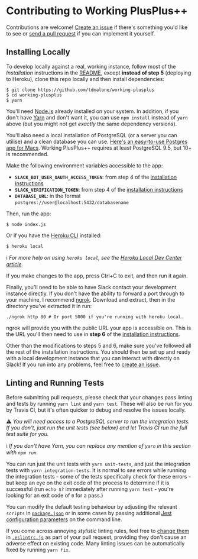 # Contributing to Working PlusPlus++

Contributions are welcome! [Create an issue](https://github.com/tdmalone/working-plusplus/issues/new) if there's something you'd like to see or [send a pull request](https://github.com/tdmalone/working-plusplus/compare) if you can implement it yourself.

## Installing Locally

To develop locally against a real, working instance, follow most of the *Installation* instructions in the [README](README.md), except **instead of step 5** (deploying to Heroku), clone this repo locally and then install dependencies:

    $ git clone https://github.com/tdmalone/working-plusplus
    $ cd working-plusplus
    $ yarn

You'll need [Node.js](https://nodejs.org/) already installed on your system. In addition, if you don't have [Yarn](https://yarnpkg.com/en/) and don't want it, you can use `npm install` instead of `yarn` above (but you might not get _exactly_ the same dependency versions).

You'll also need a local installation of PostgreSQL (or a server you can utilise) and a clean database you can use. [Here's an easy-to-use Postgres app for Macs](https://postgresapp.com/). Working PlusPlus++ requires at least PostgreSQL 9.5, but 10+ is recommended.

Make the following environment variables accessible to the app:

- **`SLACK_BOT_USER_OAUTH_ACCESS_TOKEN`**: from step 4 of the [installation instructions](README.md)
- **`SLACK_VERIFICATION_TOKEN`**: from step 4 of the [installation instructions](README.md)
- **`DATABASE_URL`**: in the format `postgres://user@localhost:5432/databasename`

Then, run the app:

    $ node index.js

Or if you have the [Heroku CLI](https://devcenter.heroku.com/articles/heroku-cli) installed:

    $ heroku local

ℹ️ _For more help on using `heroku local`, see the [Heroku Local Dev Center article](https://devcenter.heroku.com/articles/heroku-local)._

If you make changes to the app, press Ctrl+C to exit, and then run it again.

Finally, you'll need to be able to have Slack contact your development instance directly. If you don't have the ability to forward a port through to your machine, I recommend [ngrok](https://ngrok.com/). Download and extract, then in the directory you've extracted it in run:

    ./ngrok http 80 # Or port 5000 if you're running with heroku local.

ngrok will provide you with the public URL your app is accessible on. This is the URL you'll then need to use in **step 6** of the [installation instructions](README.md).

Other than the modifications to steps 5 and 6, make sure you've followed all the rest of the installation instructions. You should then be set up and ready with a local development instance that you can interact with directly on Slack! If you run into any problems, feel free to [create an issue](https://github.com/tdmalone/working-plusplus/issues/new).

## Linting and Running Tests

Before submitting pull requests, please check that your changes pass linting and tests by running `yarn lint` and `yarn test`. These will also be run for you by Travis CI, but it's often quicker to debug and resolve the issues locally.

⚠️ _You will need access to a PostgreSQL server to run the integration tests. If you don't, just run the unit tests (see below) and let Travis CI run the full test suite for you._

ℹ️ _If you don't have Yarn, you can replace any mention of `yarn` in this section with `npm run`._

You can run just the unit tests with `yarn unit-tests`, and just the integration tests with `yarn integration-tests`. It is normal to _see_ errors while running the integration tests - some of the tests specifically check for these errors - but keep an eye on the exit code of the process to determine if it is successful (run `echo $?` immediately after running `yarn test` - you're looking for an exit code of `0` for a pass.)

You can modify the default testing behaviour by adjusting the relevant `scripts` in [`package.json`](package.json) or in some cases by passing additional [Jest configuration parameters](https://jestjs.io/docs/en/configuration.html) on the command line.

If you come across annoying *stylistic* linting rules, feel free to [change them](https://eslint.org/docs/rules/) in [`.eslintrc.js`](.eslintrc.js) as part of your pull request, providing they don't cause an adverse effect on existing code. Many linting issues can be automatically fixed by running `yarn fix`.
